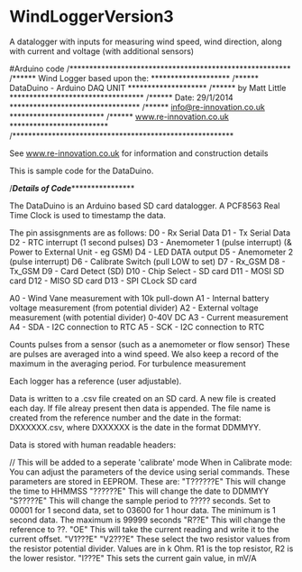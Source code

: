 # WindLoggerVersion3
A datalogger with inputs for measuring wind speed, wind direction, along with current and voltage (with additional sensors)

#Arduino code
/********************************************************
/****** Wind Logger based upon the:  ********************
/****** DataDuino - Arduino DAQ UNIT ********************
/****** by Matt Little **********************************
/****** Date: 29/1/2014 *********************************
/****** info@re-innovation.co.uk ************************
/****** www.re-innovation.co.uk *************************
/********************************************************

  See www.re-innovation.co.uk for information and construction details
  
  This is sample code for the DataDuino.

/*************Details of Code*****************************

  The DataDuino is an Arduino based SD card datalogger.
  A PCF8563 Real Time Clock is used to timestamp the data.
  
  The pin assisgnments are as follows:
  D0 - Rx Serial Data
  D1 - Tx Serial Data
  D2 - RTC interrupt (1 second pulses)
  D3 - Anemometer 1 (pulse interrupt) (& Power to External Unit - eg GSM)
  D4 - LED DATA output
  D5 - Anemometer 2 (pulse interrupt)
  D6 - Calibrate Switch (pull LOW to set)
  D7 - Rx_GSM
  D8 - Tx_GSM
  D9 - Card Detect (SD)
  D10 - Chip Select - SD card
  D11 - MOSI SD card
  D12 - MISO SD card
  D13 - SPI CLock SD card
  
  A0 - Wind Vane measurement with 10k pull-down
  A1 - Internal battery voltage measurement (from potential divider)
  A2 - External voltage measurement (with potential divider) 0-40V DC
  A3 - Current measurement
  A4 - SDA - I2C connection to RTC
  A5 - SCK - I2C connection to RTC
  
  Counts pulses from a sensor (such as a anemometer or flow sensor)
  These are pulses are averaged into a wind speed.
  We also keep a record of the maximum in the averaging period.
  For turbulence measurement 
  
  Each logger has a reference (user adjustable).
  
  Data is written to a .csv file created on an SD card.
  A new file is created each day. If file alreay present then data is appended.
  The file name is created from the reference number and the date in the format:
  DXXXXXX.csv, where DXXXXXX is the date in the format DDMMYY. 
  
  Data is stored with human readable headers:

  // This will be added to a seperate 'calibrate' mode
  When in Calibrate mode:
  You can adjust the parameters of the device using serial commands. These parameters are stored in EEPROM.
  These are:
  "T??????E"
  This will change the time to HHMMSS
  "??????E"
  This will change the date to DDMMYY
  "S?????E"
  This will change the sample period to ????? seconds. Set to 00001 for 1 second data, set to 03600 for 1 hour data.
  The minimum is 1 second data. The maximum is 99999 seconds
  "R??E"
  This will change the reference to ??. 
  "OE"
  This will take the current reading and write it to the current offset.
  "V1???E"
  "V2???E"
  These select the two resistor values from the resistor potential divider.
  Values are in k Ohm.
  R1 is the top resistor, R2 is the lower resistor.
  "I???E"
  This sets the current gain value, in mV/A
